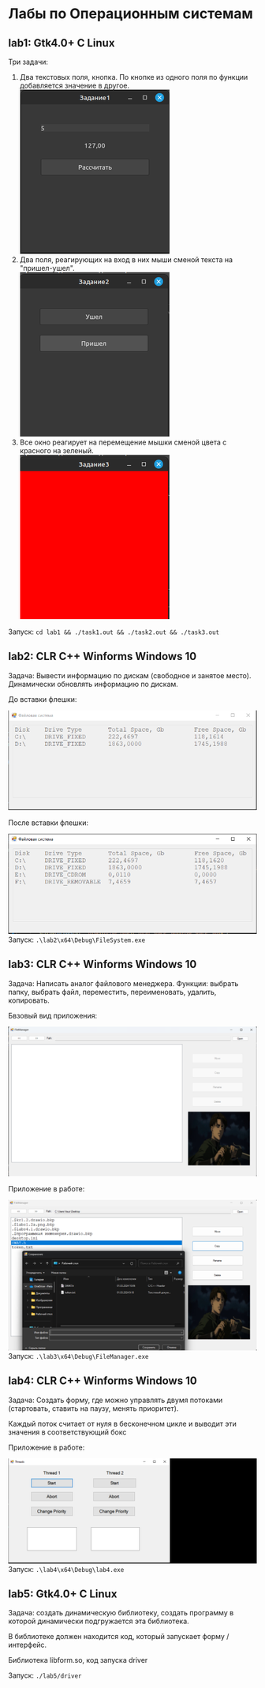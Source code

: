 <h1>Лабы по Операционным системам<br></h1>
<h2>lab1: Gtk4.0+ C Linux<br></h2>
  <p>Три задачи: <ol>
     <li>Два текстовых поля, кнопка. По кнопке из одного поля по функции добавляется значение в другое.</li>
    <img src="https://github.com/SynI20N/IT/blob/systems/lab1/images/task1.png">
     <li>Два поля, реагирующих на вход в них мыши сменой текста на "пришел-ушел".</li>
    <img src="https://github.com/SynI20N/IT/blob/systems/lab1/images/task2.png">
     <li>Все окно реагирует на перемещение мышки сменой цвета с красного на зеленый.</li>
    <img src="https://github.com/SynI20N/IT/blob/systems/lab1/images/task3.png">
    </ol>
    Запуск: <code>cd lab1 && ./task1.out && ./task2.out && ./task3.out</code>
  </p>
<h2>lab2: CLR C++ Winforms Windows 10<br></h2>
  <p>Задача: Вывести информацию по дискам (свободное и занятое место). Динамически обновлять информацию по дискам. <br>
    <p>До вставки флешки:</p>
    <img src="https://github.com/SynI20N/IT/blob/systems/lab2/Images/drives.PNG">
    <p>После вставки флешки:</p>
    <img src="https://github.com/SynI20N/IT/blob/systems/lab2/Images/drives_upd.PNG">
    Запуск: <code>.\lab2\x64\Debug\FileSystem.exe</code>
  </p>
<h2>lab3: CLR C++ Winforms Windows 10<br></h2>
  <p>Задача: Написать аналог файлового менеджера. Функции: выбрать папку, выбрать файл, переместить, переименовать, удалить, копировать.<br>
    <p>Бвзовый вид приложения:</p>
    <img src="https://github.com/SynI20N/IT/blob/systems/lab3/images/manager.png">
    <p>Приложение в работе:</p>
    <img src="https://github.com/SynI20N/IT/blob/systems/lab3/images/manager_action.png">
    Запуск: <code>.\lab3\x64\Debug\FileManager.exe</code>
  </p>
<h2>lab4: CLR C++ Winforms Windows 10<br></h2>
  <p>Задача: Создать форму, где можно управлять двумя потоками (стартовать, ставить на паузу, менять приоритет).<br>
    <p>Каждый поток считает от нуля в бесконечном цикле и выводит эти значения в соответствующий бокс</p>
    <p>Приложение в работе:</p>
    <img src="https://github.com/SynI20N/IT/blob/systems/lab4/images/threads.gif">
    Запуск: <code>.\lab4\x64\Debug\lab4.exe</code>
  </p>
<h2>lab5: Gtk4.0+ C Linux<br></h2>
  <p>Задача: создать динамическую библиотеку, создать программу в которой динамически подгружается эта библиотека.<br>
    <p>В библиотеке должен находится код, который запускает форму / интерфейс.</p>
    <p>Библиотека libform.so, код запуска driver </p>
    Запуск: <code>./lab5/driver</code>
  </p>

